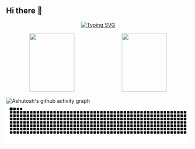





## Hi there 👋

<!--
**rootwlen/rootwlen** is a ✨ _special_ ✨ repository because its `README.md` (this file) appears on your GitHub profile.

Here are some ideas to get you started:

- 🔭 I’m currently working on ...
- 🌱 I’m currently learning ...
- 👯 I’m looking to collaborate on ...
- 🤔 I’m looking for help with ...
- 💬 Ask me about ...
- 📫 How to reach me: ...
- 😄 Pronouns: ...
- ⚡ Fun fact: ...
-->

<div align="center">
  
[![Typing SVG](https://readme-typing-svg.herokuapp.com?font=Fira+Code&pause=1000&width=1000&lines=For+those+without+talent%2C+is+their+life+wasted+from+the+very+beginning%3F)](https://git.io/typing-svg)
  
</div>

<p align="center">
  <img src="https://github-readme-stats.vercel.app/api?username=rootwlen&show_icons=true&theme=radical" width="49.5%"height="160"/>
  <img src="https://streak-stats.demolab.com/?user=rootwlen&theme=radical" width="49.5%" height="160"/>
  
</p>

![Ashutosh's github activity graph](https://github-readme-activity-graph.vercel.app/graph?username=rootwlen&theme=radical)
![](https://raw.githubusercontent.com/rootwlen/rootwlen/refs/heads/output/github-contribution-grid-snake.svg)



